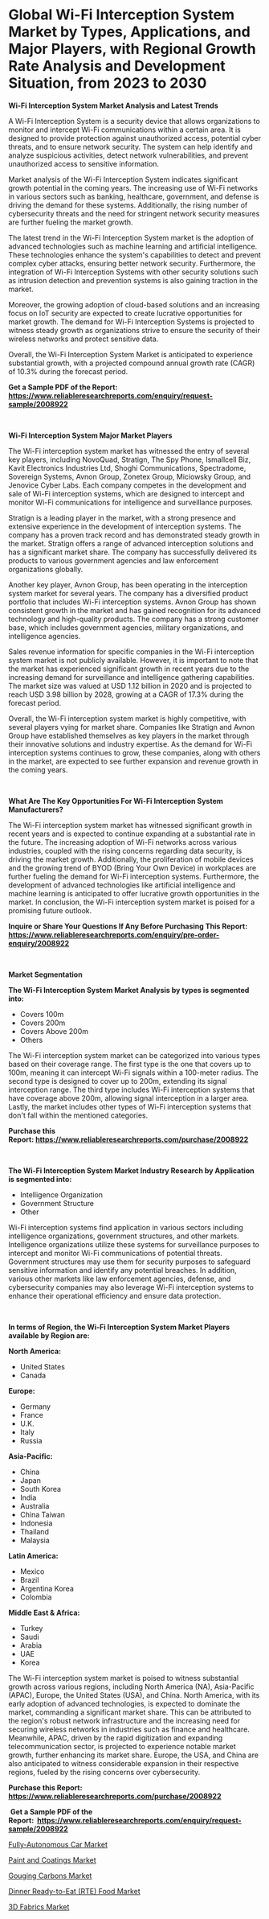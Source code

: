 <p><h1>Global Wi-Fi Interception System Market by Types, Applications, and Major Players, with Regional Growth Rate Analysis and Development Situation, from 2023 to 2030</h1></p><p><strong>Wi-Fi Interception System Market Analysis and Latest Trends</strong></p>
<p><p>A Wi-Fi Interception System is a security device that allows organizations to monitor and intercept Wi-Fi communications within a certain area. It is designed to provide protection against unauthorized access, potential cyber threats, and to ensure network security. The system can help identify and analyze suspicious activities, detect network vulnerabilities, and prevent unauthorized access to sensitive information.</p><p>Market analysis of the Wi-Fi Interception System indicates significant growth potential in the coming years. The increasing use of Wi-Fi networks in various sectors such as banking, healthcare, government, and defense is driving the demand for these systems. Additionally, the rising number of cybersecurity threats and the need for stringent network security measures are further fueling the market growth.</p><p>The latest trend in the Wi-Fi Interception System market is the adoption of advanced technologies such as machine learning and artificial intelligence. These technologies enhance the system's capabilities to detect and prevent complex cyber attacks, ensuring better network security. Furthermore, the integration of Wi-Fi Interception Systems with other security solutions such as intrusion detection and prevention systems is also gaining traction in the market.</p><p>Moreover, the growing adoption of cloud-based solutions and an increasing focus on IoT security are expected to create lucrative opportunities for market growth. The demand for Wi-Fi Interception Systems is projected to witness steady growth as organizations strive to ensure the security of their wireless networks and protect sensitive data.</p><p>Overall, the Wi-Fi Interception System Market is anticipated to experience substantial growth, with a projected compound annual growth rate (CAGR) of 10.3% during the forecast period.</p></p>
<p><strong>Get a Sample PDF of the Report:&nbsp; <a href="https://www.reliableresearchreports.com/enquiry/request-sample/2008922">https://www.reliableresearchreports.com/enquiry/request-sample/2008922</a></strong></p>
<p>&nbsp;</p>
<p><strong>Wi-Fi Interception System Major Market Players</strong></p>
<p><p>The Wi-Fi interception system market has witnessed the entry of several key players, including NovoQuad, Stratign, The Spy Phone, Ismallcell Biz, Kavit Electronics Industries Ltd, Shoghi Communications, Spectradome, Sovereign Systems, Avnon Group, Zonetex Group, Miciowsky Group, and Jenovice Cyber Labs. Each company competes in the development and sale of Wi-Fi interception systems, which are designed to intercept and monitor Wi-Fi communications for intelligence and surveillance purposes.</p><p>Stratign is a leading player in the market, with a strong presence and extensive experience in the development of interception systems. The company has a proven track record and has demonstrated steady growth in the market. Stratign offers a range of advanced interception solutions and has a significant market share. The company has successfully delivered its products to various government agencies and law enforcement organizations globally.</p><p>Another key player, Avnon Group, has been operating in the interception system market for several years. The company has a diversified product portfolio that includes Wi-Fi interception systems. Avnon Group has shown consistent growth in the market and has gained recognition for its advanced technology and high-quality products. The company has a strong customer base, which includes government agencies, military organizations, and intelligence agencies.</p><p>Sales revenue information for specific companies in the Wi-Fi interception system market is not publicly available. However, it is important to note that the market has experienced significant growth in recent years due to the increasing demand for surveillance and intelligence gathering capabilities. The market size was valued at USD 1.12 billion in 2020 and is projected to reach USD 3.98 billion by 2028, growing at a CAGR of 17.3% during the forecast period.</p><p>Overall, the Wi-Fi interception system market is highly competitive, with several players vying for market share. Companies like Stratign and Avnon Group have established themselves as key players in the market through their innovative solutions and industry expertise. As the demand for Wi-Fi interception systems continues to grow, these companies, along with others in the market, are expected to see further expansion and revenue growth in the coming years.</p></p>
<p>&nbsp;</p>
<p><strong>What Are The Key Opportunities For Wi-Fi Interception System Manufacturers?</strong></p>
<p><p>The Wi-Fi interception system market has witnessed significant growth in recent years and is expected to continue expanding at a substantial rate in the future. The increasing adoption of Wi-Fi networks across various industries, coupled with the rising concerns regarding data security, is driving the market growth. Additionally, the proliferation of mobile devices and the growing trend of BYOD (Bring Your Own Device) in workplaces are further fueling the demand for Wi-Fi interception systems. Furthermore, the development of advanced technologies like artificial intelligence and machine learning is anticipated to offer lucrative growth opportunities in the market. In conclusion, the Wi-Fi interception system market is poised for a promising future outlook.</p></p>
<p><strong>Inquire or Share Your Questions If Any Before Purchasing This Report: <a href="https://www.reliableresearchreports.com/enquiry/pre-order-enquiry/2008922">https://www.reliableresearchreports.com/enquiry/pre-order-enquiry/2008922</a></strong></p>
<p>&nbsp;</p>
<p><strong>Market Segmentation</strong></p>
<p><strong>The Wi-Fi Interception System Market Analysis by types is segmented into:</strong></p>
<p><ul><li>Covers 100m</li><li>Covers 200m</li><li>Covers Above 200m</li><li>Others</li></ul></p>
<p><p>The Wi-Fi interception system market can be categorized into various types based on their coverage range. The first type is the one that covers up to 100m, meaning it can intercept Wi-Fi signals within a 100-meter radius. The second type is designed to cover up to 200m, extending its signal interception range. The third type includes Wi-Fi interception systems that have coverage above 200m, allowing signal interception in a larger area. Lastly, the market includes other types of Wi-Fi interception systems that don't fall within the mentioned categories.</p></p>
<p><strong>Purchase this Report:&nbsp;<a href="https://www.reliableresearchreports.com/purchase/2008922">https://www.reliableresearchreports.com/purchase/2008922</a></strong></p>
<p>&nbsp;</p>
<p><strong>The Wi-Fi Interception System Market Industry Research by Application is segmented into:</strong></p>
<p><ul><li>Intelligence Organization</li><li>Government Structure</li><li>Other</li></ul></p>
<p><p>Wi-Fi interception systems find application in various sectors including intelligence organizations, government structures, and other markets. Intelligence organizations utilize these systems for surveillance purposes to intercept and monitor Wi-Fi communications of potential threats. Government structures may use them for security purposes to safeguard sensitive information and identify any potential breaches. In addition, various other markets like law enforcement agencies, defense, and cybersecurity companies may also leverage Wi-Fi interception systems to enhance their operational efficiency and ensure data protection.</p></p>
<p>&nbsp;</p>
<p><strong>In terms of Region, the Wi-Fi Interception System Market Players available by Region are:</strong></p>
<p>
    <p> <strong> North America: </strong>
        <ul>
            <li>United States</li>
            <li>Canada</li>
        </ul>
        </p> 
    <p> <strong> Europe: </strong>
        <ul>
            <li>Germany</li>
            <li>France</li>
            <li>U.K.</li>
            <li>Italy</li>
            <li>Russia</li>
        </ul>
        </p> 
    <p> <strong> Asia-Pacific: </strong>
        <ul>
            <li>China</li>
            <li>Japan</li>
            <li>South Korea</li>
            <li>India</li>
            <li>Australia</li>
            <li>China Taiwan</li>
            <li>Indonesia</li>
            <li>Thailand</li>
            <li>Malaysia</li>
        </ul>
        </p> 
    <p> <strong> Latin America: </strong>
        <ul>
            <li>Mexico</li>
            <li>Brazil</li>
            <li>Argentina Korea</li>
            <li>Colombia</li>
        </ul>
        </p> 
    <p> <strong> Middle East & Africa: </strong>
        <ul>
            <li>Turkey</li>
            <li>Saudi</li>
            <li>Arabia</li>
            <li>UAE</li>
            <li>Korea</li>
        </ul>
    </p>
    </p>
<p><p>The Wi-Fi interception system market is poised to witness substantial growth across various regions, including North America (NA), Asia-Pacific (APAC), Europe, the United States (USA), and China. North America, with its early adoption of advanced technologies, is expected to dominate the market, commanding a significant market share. This can be attributed to the region's robust network infrastructure and the increasing need for securing wireless networks in industries such as finance and healthcare. Meanwhile, APAC, driven by the rapid digitization and expanding telecommunication sector, is projected to experience notable market growth, further enhancing its market share. Europe, the USA, and China are also anticipated to witness considerable expansion in their respective regions, fueled by the rising concerns over cybersecurity.</p></p>
<p><strong>Purchase this Report: <a href="https://www.reliableresearchreports.com/purchase/2008922">https://www.reliableresearchreports.com/purchase/2008922</a></strong></p>
<p>&nbsp;<strong>Get a Sample PDF of the Report:&nbsp;&nbsp;<a href="https://www.reliableresearchreports.com/enquiry/request-sample/2008922">https://www.reliableresearchreports.com/enquiry/request-sample/2008922</a></strong></p>
<p><strong></strong></p>
<p><p><a href="https://github.com/Krish2023na/Market-Research-Report-List-1/blob/main/fully-autonomous-car-market.md">Fully-Autonomous Car Market</a></p><p><a href="https://medium.com/@cameronhuel/decoding-paint-and-coatings-market-metrics-market-share-trends-and-growth-patterns-3d1eeb5c0e8c">Paint and Coatings Market</a></p><p><a href="https://medium.com/@devyncasper/gouging-carbons-market-comprehensive-assessment-by-type-application-and-geography-0637400bdc20">Gouging Carbons Market</a></p><p><a href="https://github.com/zebdakicsin/Market-Research-Report-List-1/blob/main/dinner-ready-to-eat-rte-food-market.md">Dinner Ready-to-Eat (RTE) Food Market</a></p><p><a href="https://medium.com/@isaiasmarks/decoding-3d-fabrics-market-metrics-market-share-trends-and-growth-patterns-01d98b35bc1e">3D Fabrics Market</a></p></p>